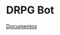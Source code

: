 # DRPG Bot

[Documentos](https://drive.google.com/drive/folders/1XAncjQJhvkWv0w4Aw8-1Kgf5X9tT09m0?usp=sharing)
